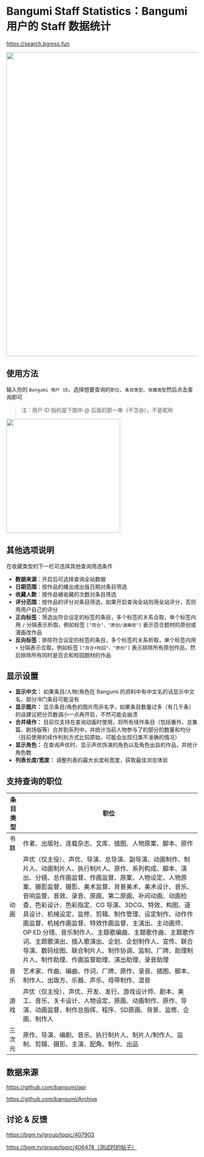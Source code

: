 # Bangumi Staff Statistics：Bangumi 用户的 Staff 数据统计

https://search.bgmss.fun

<img src="https://pic1.imgdb.cn/item/686f653258cb8da5c899e5e4.png" style="width: 800px;" />

## 使用方法

输入你的 `Bangumi 用户 ID`，选择想要查询的`职位`、`条目类型`、`收藏类型`然后点击查询即可

>注：用户 ID 指的是下图中 @ 后面的那一串（不含@），不是昵称

<img src="https://pic1.imgdb.cn/item/66fbf284f21886ccc00a69bb.jpg" style="width:300px;"/>

## 其他选项说明

在收藏类型的下一栏可选择其他查询筛选条件

- **数据来源**：开启后可选择查询全站数据
- **日期范围**：按作品的播出或出版日期对条目筛选
- **收藏人数**：按作品被收藏的次数对条目筛选
- **评分范围**：按作品的评分对条目筛选，如果开启查询全站则用全站评分，否则用用户自己的评分
- **正向标签**：筛选出符合设定的标签的条目，多个标签的关系合取，单个标签内用 `/` 分隔表示析取，例如标签 `["百合"、"原创/漫画改"]` 表示百合题材的原创或漫画改作品
- **反向标签**：排除符合设定的标签的条目，多个标签的关系析取，单个标签内用 `+` 分隔表示合取，例如标签 `["百合+校园"、"原创"]` 表示排除所有原创作品，然后排除所有同时是百合和校园题材的作品

## 显示设置

- **显示中文：** 如果条目/人物/角色在 Bangumi 的资料中有中文名的话显示中文名，部分冷门条目可能没有
- **显示图片：** 显示条目/角色的图片而非名字，如果条目数量过多（有几千条）的话建议把分页数调小一点再开启，不然可能会崩溃
- **合并续作：** 目前仅支持在查询动画时使用，将所有续作条目（包括番外、总集篇、剧场版等）合并到系列中，并统计当前人物参与了的部分的数量和均分（目前使用的续作判别方式比较原始，可能会出现归类不准确的情况）
- **显示角色：** 在查询声优时，显示声优饰演的角色以及角色出自的作品，并统计角色数
- **列表长度/宽度：** 调整列表的最大长度和宽度，获取最佳浏览体验

## 支持查询的职位

| 条目类型 | 职位 |
| -------- | ---- |
| 书籍     | 作者、出版社、连载杂志、文库、插图、人物原案、脚本、原作 |
| 动画     | 声优（仅主役）、声优、导演、总导演、副导演、动画制作、制片人、动画制片人、执行制片人、原作、系列构成、脚本、演出、分镜、总作画监督、作画监督、原案、人物设定、人物原案、摄影监督、摄影、美术监督、背景美术、美术设计、音乐、音响监督、音效、录音、原画、第二原画、补间动画、动画检查、色彩设计、色彩指定、CG 导演、3DCG、特效、构图、道具设计、机械设定、监修、剪辑、制作管理、设定制作、动作作画监督、机械作画监督、特效作画监督、主演出、主动画师、OP·ED 分镜、音乐制作人、主题歌编曲、主题歌作曲、主题歌作词、主题歌演出、插入歌演出、企划、企划制作人、宣传、联合导演、数码绘图、联合制片人、制作协调、监制、厂牌、助理制片人、制作助理、作画监督助理、演出助理、录音助理 |
| 音乐     | 艺术家、作曲、编曲、作词、厂牌、原作、录音、插图、脚本、制作人、出版方、乐器、声乐、母带制作、混音 |
| 游戏     | 声优（仅主役）、声优、开发、发行、游戏设计师、剧本、美工、音乐、关卡设计、人物设定、原画、动画制作、原作、导演、动画监督、制作总指挥、程序、SD原画、背景、监修、企画、制作人 |
| 三次元   | 原作、导演、编剧、音乐、执行制片人、制片人/制作人、监制、剪辑、摄影、主演、配角、制作、出品 |

## 数据来源

https://github.com/bangumi/api

https://github.com/bangumi/Archive

## 讨论 & 反馈

https://bgm.tv/group/topic/407903

https://bgm.tv/group/topic/406478（测试时的帖子）